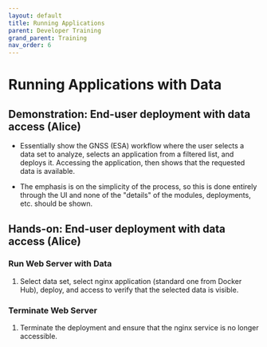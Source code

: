 ```yaml
---
layout: default
title: Running Applications
parent: Developer Training
grand_parent: Training
nav_order: 6
---
```


Running Applications with Data
==============================

## Demonstration: End-user deployment with data access (Alice)

   - Essentially show the GNSS (ESA) workflow where the user selects a
     data set to analyze, selects an application from a filtered list,
     and deploys it.  Accessing the application, then shows that the
     requested data is available.

   - The emphasis is on the simplicity of the process, so this is done
     entirely through the UI and none of the "details" of the modules,
     deployments, etc. should be shown.

## Hands-on: End-user deployment with data access (Alice)

### Run Web Server with Data
   
   1. Select data set, select nginx application (standard one from
      Docker Hub), deploy, and access to verify that the selected
      data is visible.

### Terminate Web Server

   1. Terminate the deployment and ensure that the nginx service is
      no longer accessible. 
